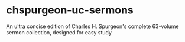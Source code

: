 # chspurgeon-uc-sermons
An ultra concise edition of Charles H. Spurgeon's complete 63-volume sermon collection, designed for easy study
